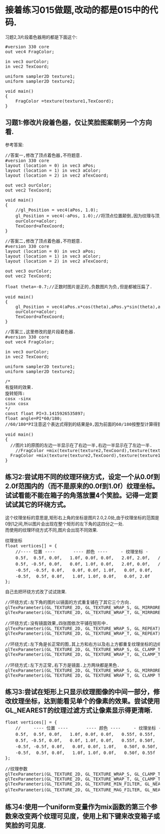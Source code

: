 # 接着练习015做题,改动的都是015中的代码.
习题2,3片段着色器用的都是下面这个:
<pre>
#version 330 core
out vec4 FragColor;

in vec3 ourColor;
in vec2 TexCoord;

uniform sampler2D texture1;
uniform sampler2D texture2;

void main()
{
	FragColor =texture(texture1,TexCoord);
}
</pre>

## 习题1:修改片段着色器，仅让笑脸图案朝另一个方向看.

参考答案:
<pre>//答案一,修改了顶点着色器,不符题意.
#version 330 core
layout (location = 0) in vec3 aPos;
layout (location = 1) in vec3 aColor;
layout (location = 2) in vec2 aTexCoord;

out vec3 ourColor;
out vec2 TexCoord;

void main()
{
	//gl_Position = vec4(aPos, 1.0);
	gl_Position = vec4(-aPos, 1.0);//将顶点位置颠倒,因为纹理与顶点位置时对应的,所以顶点颠倒之后,纹理也就颠倒了.
	ourColor=aColor;
	TexCoord=aTexCoord;
}</pre>

<pre>//答案二,修改了顶点着色器,不符题意.
#version 330 core
layout (location = 0) in vec3 aPos;
layout (location = 1) in vec3 aColor;
layout (location = 2) in vec2 aTexCoord;

out vec3 ourColor;
out vec2 TexCoord;

float theta=-0.7;//正数时图片是正的,负数图片为负,但是都被压扁了.

void main()
{
	gl_Position = vec4(aPos.x*cos(theta),aPos.y*sin(theta),aPos.z, 1.0f);
	ourColor=aColor;
	TexCoord=aTexCoord;
}</pre>

<pre>//答案三,这里修改的是片段着色器.
#version 330 core
out vec4 FragColor;

in vec3 ourColor;
in vec2 TexCoord;

uniform sampler2D texture1;
uniform sampler2D texture2;

/*
有旋转的效果.
旋转矩阵:
cosx -sinx
sinx cosx
*/
const float PI=3.1415926535897;
float angle=PI*60/180;
//60/180*PI注意这个表达式得到的结果是0,因为前面的60/180按整型计算得到的是0!!!!!!!!!!!!!!!!!

void main()
{
  //图片1的原图的左边一半显示在了右边一半,右边一半显示在了左边一半.
	//FragColor =mix(texture(texture2,TexCoord),texture(texture1, vec2(0.5 - TexCoord.x, TexCoord.y)),0.3);
  FragColor =mix(texture(texture2,TexCoord),texture(texture1, vec2(TexCoord.x*cos(angle)-TexCoord.y*sin(angle), TexCoord.x*sin(angle)+TexCoord.y*cos(angle))),0.8);
}</pre>

## 练习2:尝试用不同的纹理环绕方式，设定一个从0.0f到2.0f范围内的（而不是原来的0.0f到1.0f）纹理坐标。试试看能不能在箱子的角落放置4个笑脸。记得一定要试试其它的环绕方式。
这个纹理坐标的意思是,矩形右上角的坐标是图片2.0,2.0处,由于纹理坐标的范围是0到1之间,所以图片会出现在整个矩形的左下角的这四分之一处.<br/>
而使用的纹理环绕方式不同,图片会出现不同效果.
<pre>纹理坐标
float vertices[] = {
	//---- 位置 ----       ---- 颜色 ----     - 纹理坐标 -
	0.5f,  0.5f, 0.0f,   1.0f, 0.0f, 0.0f,   2.0f, 2.0f,   // 右上
	0.5f, -0.5f, 0.0f,   0.0f, 1.0f, 0.0f,   2.0f, 0.0f,   // 右下
	-0.5f, -0.5f, 0.0f,   0.0f, 0.0f, 1.0f,   0.0f, 0.0f,   // 左下
	-0.5f,  0.5f, 0.0f,   1.0f, 1.0f, 0.0f,   0.0f, 2.0f    // 左上
};
</pre>
自己去把环绕方式改了试试效果.
<pre>
//环绕方式:左下角的图片以镜面的方式重复铺在了其它三个方向.
glTexParameteri(GL_TEXTURE_2D, GL_TEXTURE_WRAP_S, GL_MIRRORED_REPEAT);
glTexParameteri(GL_TEXTURE_2D, GL_TEXTURE_WRAP_T, GL_MIRRORED_REPEAT);

//环绕方式:没有镜面效果,四张图依次平铺在矩形中.
glTexParameteri(GL_TEXTURE_2D, GL_TEXTURE_WRAP_S, GL_REPEAT);
glTexParameteri(GL_TEXTURE_2D, GL_TEXTURE_WRAP_T, GL_REPEAT);

//环绕方式:左下角是长正常的图,其上方和右方以及右上方都重复纹理坐标的边缘,产生边缘被拉伸的效果.
glTexParameteri(GL_TEXTURE_2D, GL_TEXTURE_WRAP_S, GL_CLAMP_TO_EDGE);
glTexParameteri(GL_TEXTURE_2D, GL_TEXTURE_WRAP_T, GL_CLAMP_TO_EDGE);

//环绕方式:左下方正常,右下方是镜面.上方两块都是黑色.
glTexParameteri(GL_TEXTURE_2D, GL_TEXTURE_WRAP_S, GL_MIRRORED_REPEAT);
glTexParameteri(GL_TEXTURE_2D, GL_TEXTURE_WRAP_T, GL_CLAMP_TO_BORDER);
</pre>

## 练习3:尝试在矩形上只显示纹理图像的中间一部分，修改纹理坐标，达到能看见单个的像素的效果。尝试使用GL_NEAREST的纹理过滤方式让像素显示得更清晰.
<pre>
float vertices[] = {
	//     ---- 位置 ----       ---- 颜色 ----     - 纹理坐标 -
	0.5f,  0.5f, 0.0f,   1.0f, 0.0f, 0.0f,   0.55f, 0.55f,   // 右上
	0.5f, -0.5f, 0.0f,   0.0f, 1.0f, 0.0f,   0.55f, 0.50f,   // 右下
	-0.5f, -0.5f, 0.0f,   0.0f, 0.0f, 1.0f,   0.50f, 0.50f,   // 左下
	-0.5f,  0.5f, 0.0f,   1.0f, 1.0f, 0.0f,   0.50f, 0.55f    // 左上
};
	
//纹理参数
glTexParameteri(GL_TEXTURE_2D, GL_TEXTURE_WRAP_S, GL_CLAMP_TO_BORDER);
glTexParameteri(GL_TEXTURE_2D, GL_TEXTURE_WRAP_T, GL_CLAMP_TO_BORDER);
glTexParameteri(GL_TEXTURE_2D, GL_TEXTURE_MIN_FILTER, GL_NEAREST);
glTexParameteri(GL_TEXTURE_2D, GL_TEXTURE_MAG_FILTER, GL_NEAREST);//用GL_LINEAR会更模糊.
</pre>

## 练习4:使用一个uniform变量作为mix函数的第三个参数来改变两个纹理可见度，使用上和下键来改变箱子或笑脸的可见度.


